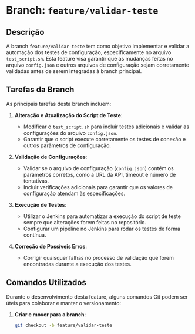 # Branch: `feature/validar-teste`

## Descrição

A branch `feature/validar-teste` tem como objetivo implementar e validar a automação dos testes de configuração, especificamente no arquivo `test_script.sh`. Esta feature visa garantir que as mudanças feitas no arquivo `config.json` e outros arquivos de configuração sejam corretamente validadas antes de serem integradas à branch principal.

## Tarefas da Branch

As principais tarefas desta branch incluem:
1. **Alteração e Atualização do Script de Teste**:
   - Modificar o `test_script.sh` para incluir testes adicionais e validar as configurações do arquivo `config.json`.
   - Garantir que o script execute corretamente os testes de conexão e outros parâmetros de configuração.

2. **Validação de Configurações**:
   - Validar se o arquivo de configuração (`config.json`) contém os parâmetros corretos, como a URL da API, timeout e número de tentativas.
   - Incluir verificações adicionais para garantir que os valores de configuração atendam às especificações.

3. **Execução de Testes**:
   - Utilizar o Jenkins para automatizar a execução do script de teste sempre que alterações forem feitas no repositório.
   - Configurar um pipeline no Jenkins para rodar os testes de forma contínua.

4. **Correção de Possíveis Erros**:
   - Corrigir quaisquer falhas no processo de validação que forem encontradas durante a execução dos testes.

## Comandos Utilizados

Durante o desenvolvimento desta feature, alguns comandos Git podem ser úteis para colaborar e manter o versionamento:

1. **Criar e mover para a branch**:
   ```bash
   git checkout -b feature/validar-teste
